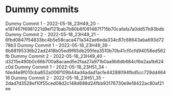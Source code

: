 # Dummy commits

Dummy Commit 1 - 2022-05-18_23H49_20 - e197467f6981221d9ef121bab7b80b6f091487f715b70cafafa7a0dd57b93bdb
Dummy Commit 2 - 2022-05-18_23H49_21 - 6fbd0847f54833bc4b5e58caca471a342ae6eda334c87c68643aba693d7278b3
Dummy Commit 1 - 2022-05-18_23H49_39 - 6b88195336b22ad2418b05ed9f65db295fea3510b70b41cf0cfd94058ed562fb
Dummy Commit 2 - 2022-05-18_23H49_40 - d3215e490b0c66b700a8acaed5e2faa27a971b0aa9b8db684cf6e2aa1b624c0d
Dummy Commit 1 - 2022-05-18_23H51_34 - fded4e9f010cba852a006f109b44ad4adad1acfe44288094fbd5cc729dd46416
Dummy Commit 2 - 2022-05-18_23H51_35 - 2dad7d3528ef10f55ced08d2c148d688d24fbb93176730e9e18422ac80af21ee
